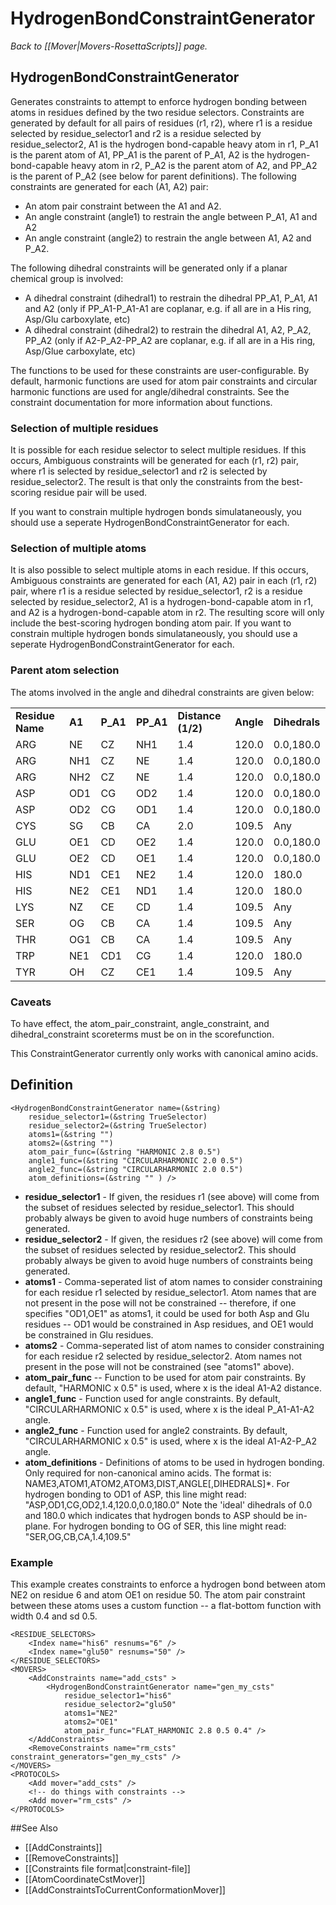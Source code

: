 # HydrogenBondConstraintGenerator
*Back to [[Mover|Movers-RosettaScripts]] page.*
## HydrogenBondConstraintGenerator

Generates constraints to attempt to enforce hydrogen bonding between atoms in residues defined by the two residue selectors. Constraints are generated by default for all pairs of residues (r1, r2), where r1 is a residue selected by residue_selector1 and r2 is a residue selected by residue_selector2, A1 is the hydrogen bond-capable heavy atom in r1, P_A1 is the parent atom of A1, PP_A1 is the parent of P_A1, A2 is the hydrogen-bond-capable heavy atom in r2, P_A2 is the parent atom of A2, and PP_A2 is the parent of P_A2 (see below for parent definitions). The following constraints are generated for each (A1, A2) pair:

* An atom pair constraint between the A1 and A2.
* An angle constraint (angle1) to restrain the angle between P_A1, A1 and A2
* An angle constraint (angle2) to restrain the angle between A1, A2 and P_A2.

The following dihedral constraints will be generated only if a planar chemical group is involved:
* A dihedral constraint (dihedral1) to restrain the dihedral PP_A1, P_A1, A1 and A2 (only if PP_A1-P_A1-A1 are coplanar, e.g. if all are in a His ring, Asp/Glu carboxylate, etc)
* A dihedral constraint (dihedral2) to restrain the dihedral A1, A2, P_A2, PP_A2 (only if A2-P_A2-PP_A2 are coplanar, e.g. if all are in a His ring, Asp/Glue carboxylate, etc)

The functions to be used for these constraints are user-configurable.  By default, harmonic functions are used for atom pair constraints and circular harmonic functions are used for angle/dihedral constraints. See the constraint documentation for more information about functions.

### Selection of multiple residues

It is possible for each residue selector to select multiple residues. If this occurs, Ambiguous constraints will be generated for each (r1, r2) pair, where r1 is selected by residue_selector1 and r2 is selected by residue_selector2. The result is that only the constraints from the best-scoring residue pair will be used.

If you want to constrain multiple hydrogen bonds simulataneously, you should use a seperate HydrogenBondConstraintGenerator for each.

### Selection of multiple atoms

It is also possible to select multiple atoms in each residue. If this occurs, Ambiguous constraints are generated for each (A1, A2) pair in each (r1, r2) pair, where r1 is a residue selected by residue_selector1, r2 is a residue selected by residue_selector2, A1 is a hydrogen-bond-capable atom in r1, and A2 is a hydrogen-bond-capable atom in r2. The resulting score will only include the best-scoring hydrogen bonding atom pair. If you want to constrain multiple hydrogen bonds simulataneously, you should use a seperate HydrogenBondConstraintGenerator for each.

### Parent atom selection

The atoms involved in the angle and dihedral constraints are given below:
<table>
<tr>
<td><b>Residue Name</b></td><td><b>A1</b></td><td><b>P_A1</b></td><td><b>PP_A1</b></td>
<td><b>Distance (1/2)</b></td><td><b>Angle</b></td><td><b>Dihedrals</b></td>
</tr></b>
<tr><td>ARG</td><td>NE</td><td>CZ</td><td>NH1</td><td>1.4</td><td>120.0</td><td>0.0,180.0</td></tr>
<tr><td>ARG</td><td>NH1</td><td>CZ</td><td>NE</td><td>1.4</td><td>120.0</td><td>0.0,180.0</td></tr>
<tr><td>ARG</td><td>NH2</td><td>CZ</td><td>NE</td><td>1.4</td><td>120.0</td><td>0.0,180.0</td></tr>

<tr><td>ASP</td><td>OD1</td><td>CG</td><td>OD2</td><td>1.4</td><td>120.0</td><td>0.0,180.0</td></tr>
<tr><td>ASP</td><td>OD2</td><td>CG</td><td>OD1</td><td>1.4</td><td>120.0</td><td>0.0,180.0</td></tr>

<tr><td>CYS</td><td>SG</td><td>CB</td><td>CA</td><td>2.0</td><td>109.5</td><td>Any</td></tr>

<tr><td>GLU</td><td>OE1</td><td>CD</td><td>OE2</td><td>1.4</td><td>120.0</td><td>0.0,180.0</td></tr>
<tr><td>GLU</td><td>OE2</td><td>CD</td><td>OE1</td><td>1.4</td><td>120.0</td><td>0.0,180.0</td></tr>

<tr><td>HIS</td><td>ND1</td><td>CE1</td><td>NE2</td><td>1.4</td><td>120.0</td><td>180.0</td></tr>
<tr><td>HIS</td><td>NE2</td><td>CE1</td><td>ND1</td><td>1.4</td><td>120.0</td><td>180.0</td></tr>

<tr><td>LYS</td><td>NZ</td><td>CE</td><td>CD</td><td>1.4</td><td>109.5</td><td>Any</td></tr>

<tr><td>SER</td><td>OG</td><td>CB</td><td>CA</td><td>1.4</td><td>109.5</td><td>Any</td></tr>

<tr><td>THR</td><td>OG1</td><td>CB</td><td>CA</td><td>1.4</td><td>109.5</td><td>Any</td></tr>

<tr><td>TRP</td><td>NE1</td><td>CD1</td><td>CG</td><td>1.4</td><td>120.0</td><td>180.0</td></tr>

<tr><td>TYR</td><td>OH</td><td>CZ</td><td>CE1</td><td>1.4</td><td>109.5</td><td>Any</td></tr>

</table>

### Caveats

To have effect, the atom_pair_constraint, angle_constraint, and dihedral_constraint scoreterms must be on in the scorefunction.

This ConstraintGenerator currently only works with canonical amino acids.

## Definition

```
<HydrogenBondConstraintGenerator name=(&string)
    residue_selector1=(&string TrueSelector)
    residue_selector2=(&string TrueSelector)
    atoms1=(&string "")
    atoms2=(&string "")
    atom_pair_func=(&string "HARMONIC 2.8 0.5")
    angle1_func=(&string "CIRCULARHARMONIC 2.0 0.5")
    angle2_func=(&string "CIRCULARHARMONIC 2.0 0.5")
    atom_definitions=(&string "" ) />
```

* **residue_selector1** - If given, the residues r1 (see above) will come from the subset of residues selected by residue_selector1. This should probably always be given to avoid huge numbers of constraints being generated.
* **residue_selector2** - If given, the residues r2 (see above) will come from the subset of residues selected by residue_selector2. This should probably always be given to avoid huge numbers of constraints being generated.
* **atoms1** - Comma-seperated list of atom names to consider constraining for each residue r1 selected by residue_selector1. Atom names that are not present in the pose will not be constrained -- therefore, if one specifies "OD1,OE1" as atoms1, it could be used for both Asp and Glu residues -- OD1 would be constrained in Asp residues, and OE1 would be constrained in Glu residues.
* **atoms2** - Comma-seperated list of atom names to consider constraining for each residue r2 selected by residue_selector2. Atom names not present in the pose will not be constrained (see "atoms1" above).
* **atom_pair_func** -- Function to be used for atom pair constraints. By default, "HARMONIC x 0.5" is used, where x is the ideal A1-A2 distance.
* **angle1_func** - Function used for angle constraints. By default, "CIRCULARHARMONIC x 0.5" is used, where x is the ideal P_A1-A1-A2 angle.
* **angle2_func** - Function used for angle2 constraints. By default, "CIRCULARHARMONIC x 0.5" is used, where x is the ideal A1-A2-P_A2 angle.
* **atom_definitions** - Definitions of atoms to be used in hydrogen bonding. Only required for non-canonical amino acids. The format is: NAME3,ATOM1,ATOM2,ATOM3,DIST,ANGLE[,DIHEDRALS]*. For hydrogen bonding to OD1 of ASP, this line might read:
    "ASP,OD1,CG,OD2,1.4,120.0,0.0,180.0"
Note the 'ideal' dihedrals of 0.0 and 180.0 which indicates that hydrogen bonds to ASP should be in-plane. For hydrogen bonding to OG of SER, this line might read:
    "SER,OG,CB,CA,1.4,109.5"
    
### Example

This example creates constraints to enforce a hydrogen bond between atom NE2 on residue 6 and atom OE1 on residue 50. The atom pair constraint between these atoms uses a custom function -- a flat-bottom function with width 0.4 and sd 0.5.

```
<RESIDUE_SELECTORS>
    <Index name="his6" resnums="6" />
    <Index name="glu50" resnums="50" />
</RESIDUE_SELECTORS>
<MOVERS>
    <AddConstraints name="add_csts" >
        <HydrogenBondConstraintGenerator name="gen_my_csts"
            residue_selector1="his6"
            residue_selector2="glu50"
            atoms1="NE2"
            atoms2="OE1" 
            atom_pair_func="FLAT_HARMONIC 2.8 0.5 0.4" />
    </AddConstraints>
    <RemoveConstraints name="rm_csts" constraint_generators="gen_my_csts" />
</MOVERS>
<PROTOCOLS>
    <Add mover="add_csts" />
    <!-- do things with constraints -->
    <Add mover="rm_csts" />
</PROTOCOLS>
```


##See Also

* [[AddConstraints]]
* [[RemoveConstraints]]
* [[Constraints file format|constraint-file]]
* [[AtomCoordinateCstMover]]
* [[AddConstraintsToCurrentConformationMover]]

